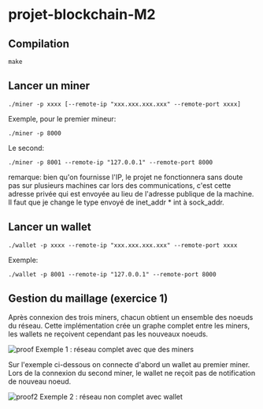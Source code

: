 # projet-blockchain-M2

## Compilation

`make`

## Lancer un miner

`./miner -p xxxx [--remote-ip "xxx.xxx.xxx.xxx" --remote-port xxxx]`

Exemple, pour le premier mineur:

`./miner -p 8000`

Le second:

`./miner -p 8001 --remote-ip "127.0.0.1" --remote-port 8000`

remarque: bien qu'on fournisse l'IP, le projet ne fonctionnera sans doute pas sur plusieurs machines car lors des communications, c'est cette
adresse privée qui est envoyée au lieu de l'adresse publique de la machine. Il faut que je change le type envoyé de inet_addr * int à sock_addr.

## Lancer un wallet

`./wallet -p xxxx --remote-ip "xxx.xxx.xxx.xxx" --remote-port xxxx`

Exemple:

`./wallet -p 8001 --remote-ip "127.0.0.1" --remote-port 8000`

## Gestion du maillage (exercice 1)

Après connexion des trois miners, chacun obtient un ensemble des noeuds du réseau. Cette implémentation crée un graphe complet entre les miners,
les wallets ne reçoivent cependant pas les nouveaux noeuds. 

![proof](https://i.imgur.com/fDr9He6.png)
Exemple 1 : réseau complet avec que des miners

Sur l'exemple ci-dessous on connecte d'abord un wallet au premier miner. Lors de la connexion du second miner, le wallet ne reçoit pas de
notification de nouveau noeud.

![proof2](https://i.imgur.com/X0gJJuK.png)
Exemple 2 : réseau non complet avec wallet